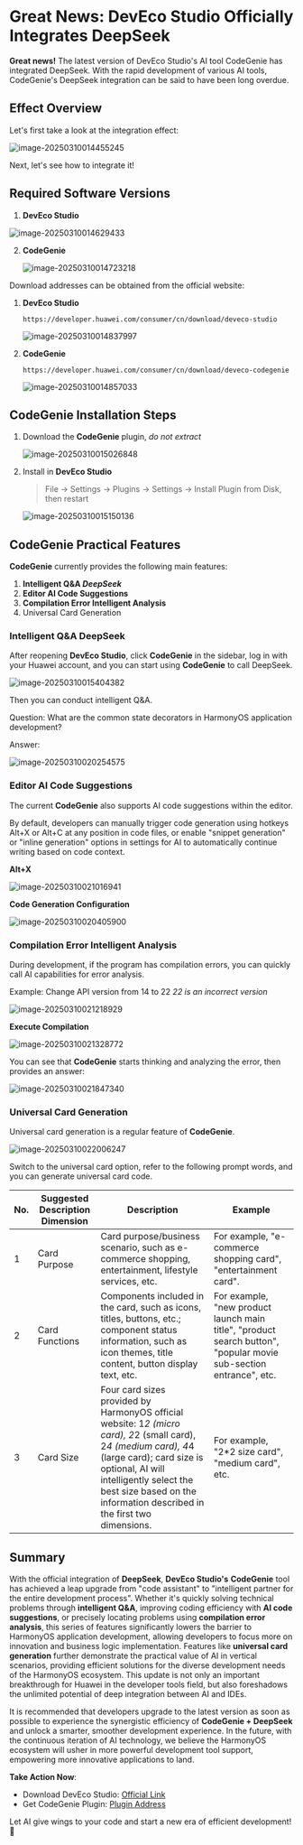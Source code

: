 ﻿# Great News: DevEco Studio Officially Integrates DeepSeek

**Great news!** The latest version of DevEco Studio's AI tool CodeGenie has integrated DeepSeek. With the rapid development of various AI tools, CodeGenie's DeepSeek integration can be said to have been long overdue.

## Effect Overview

Let's first take a look at the integration effect:

![image-20250310014455245](assets/image-20250310014455245.png)

Next, let's see how to integrate it!

## Required Software Versions

1. **DevEco Studio**

![image-20250310014629433](assets/image-20250310014629433.png)

2. **CodeGenie**

   ![image-20250310014723218](assets/image-20250310014723218.png)

Download addresses can be obtained from the official website:

1. **DevEco Studio**

   ```
   https://developer.huawei.com/consumer/cn/download/deveco-studio
   ```

   ![image-20250310014837997](assets/image-20250310014837997.png)

2. **CodeGenie**

   ```
   https://developer.huawei.com/consumer/cn/download/deveco-codegenie
   ```

   ![image-20250310014857033](assets/image-20250310014857033.png)

## CodeGenie Installation Steps

1. Download the **CodeGenie** plugin, _do not extract_

   ![image-20250310015026848](assets/image-20250310015026848.png)

2. Install in **DevEco Studio**

   > File -> Settings -> Plugins -> Settings -> Install Plugin from Disk, then restart

   ![image-20250310015150136](assets/image-20250310015150136.png)

## CodeGenie Practical Features

**CodeGenie** currently provides the following main features:

1. **Intelligent Q&A _DeepSeek_**
2. **Editor AI Code Suggestions**
3. **Compilation Error Intelligent Analysis**
4. Universal Card Generation

### Intelligent Q&A DeepSeek

After reopening **DevEco Studio**, click **CodeGenie** in the sidebar, log in with your Huawei account, and you can start using **CodeGenie** to call DeepSeek.

![image-20250310015404382](assets/image-20250310015404382.png)

Then you can conduct intelligent Q&A.

Question: What are the common state decorators in HarmonyOS application development?

Answer:

![image-20250310020254575](assets/image-20250310020254575.png)

### Editor AI Code Suggestions

The current **CodeGenie** also supports AI code suggestions within the editor.

By default, developers can manually trigger code generation using hotkeys Alt+X or Alt+C at any position in code files, or enable "snippet generation" or "inline generation" options in settings for AI to automatically continue writing based on code context.

**Alt+X**

![image-20250310021016941](assets/image-20250310021016941.png)

**Code Generation Configuration**

![image-20250310020405900](assets/image-20250310020405900.png)

### Compilation Error Intelligent Analysis

During development, if the program has compilation errors, you can quickly call AI capabilities for error analysis.

Example: Change API version from 14 to 22 _22 is an incorrect version_

![image-20250310021218929](assets/image-20250310021218929.png)

**Execute Compilation**

![image-20250310021328772](assets/image-20250310021328772.png)

You can see that **CodeGenie** starts thinking and analyzing the error, then provides an answer:

![image-20250310021847340](assets/image-20250310021847340.png)

### Universal Card Generation

Universal card generation is a regular feature of **CodeGenie**.

![image-20250310022006247](assets/image-20250310022006247.png)

Switch to the universal card option, refer to the following prompt words, and you can generate universal card code.

| **No.** | **Suggested Description Dimension** | **Description**                                                                                                                                                                                                                                                    | **Example**                                                                                                       |
| ------- | ----------------------------------- | ------------------------------------------------------------------------------------------------------------------------------------------------------------------------------------------------------------------------------------------------------------------ | ----------------------------------------------------------------------------------------------------------------- |
| 1       | Card Purpose                        | Card purpose/business scenario, such as e-commerce shopping, entertainment, lifestyle services, etc.                                                                                                                                                               | For example, "e-commerce shopping card", "entertainment card".                                                    |
| 2       | Card Functions                      | Components included in the card, such as icons, titles, buttons, etc.; component status information, such as icon themes, title content, button display text, etc.                                                                                                 | For example, "new product launch main title", "product search button", "popular movie sub-section entrance", etc. |
| 3       | Card Size                           | Four card sizes provided by HarmonyOS official website: 1*2 (micro card), 2*2 (small card), 2*4 (medium card), 4*4 (large card); card size is optional, AI will intelligently select the best size based on the information described in the first two dimensions. | For example, "2\*2 size card", "medium card", etc.                                                                |

## Summary

With the official integration of **DeepSeek**, **DevEco Studio's** **CodeGenie** tool has achieved a leap upgrade from "code assistant" to "intelligent partner for the entire development process". Whether it's quickly solving technical problems through **intelligent Q&A**, improving coding efficiency with **AI code suggestions**, or precisely locating problems using **compilation error analysis**, this series of features significantly lowers the barrier to HarmonyOS application development, allowing developers to focus more on innovation and business logic implementation. Features like **universal card generation** further demonstrate the practical value of AI in vertical scenarios, providing efficient solutions for the diverse development needs of the HarmonyOS ecosystem. This update is not only an important breakthrough for Huawei in the developer tools field, but also foreshadows the unlimited potential of deep integration between AI and IDEs.

It is recommended that developers upgrade to the latest version as soon as possible to experience the synergistic efficiency of **CodeGenie + DeepSeek** and unlock a smarter, smoother development experience. In the future, with the continuous iteration of AI technology, we believe the HarmonyOS ecosystem will usher in more powerful development tool support, empowering more innovative applications to land.

**Take Action Now**:

- Download DevEco Studio: [Official Link](https://developer.huawei.com/consumer/cn/download/deveco-studio)
- Get CodeGenie Plugin: [Plugin Address](https://developer.huawei.com/consumer/cn/download/deveco-codegenie)

Let AI give wings to your code and start a new era of efficient development! 🚀
